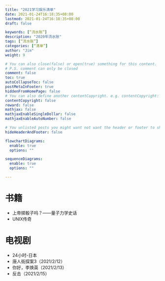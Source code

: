 ```yaml
---
title: "2021学习娱乐清单"
date: 2021-01-24T16:18:35+08:00
lastmod: 2021-01-24T16:18:35+08:00
draft: false

keywords: [“流水账”]
description: "2020年流水账"
tags: [“流水账”]
categories: [“清单”]
author: "Jim"
weight: 9

# You can also close(false) or open(true) something for this content.
# P.S. comment can only be closed
comment: false
toc: true
autoCollapseToc: false
postMetaInFooter: true
hiddenFromHomePage: false
# You can also define another contentCopyright. e.g. contentCopyright: "This is another copyright."
contentCopyright: false
reward: false
mathjax: false
mathjaxEnableSingleDollar: false
mathjaxEnableAutoNumber: false

# You unlisted posts you might want not want the header or footer to show
hideHeaderAndFooter: false

flowchartDiagrams:
  enable: true
  options: ""

sequenceDiagrams: 
  enable: true
  options: ""

---
```


<!--more-->

# 书籍

- 上帝掷骰子吗？——量子力学史话
- UNIX传奇

# 电视剧

- 24小时-日本
- 唐人街探案3（2021/2/12）
- 你好，李焕英（2021/2/13）
- 反击（2021/2/15）